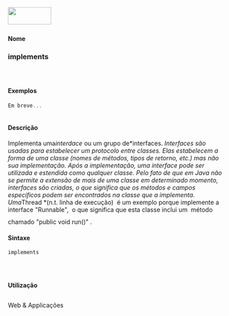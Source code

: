 <img height="40" src="../images/1pix.gif" width="100"/>
<img height="1" src="../images/1pix.gif" width="20"/>
<img height="1" src="../images/1pix.gif" width="555"/>

#### Nome
### implements
<img height="25" src="../images/1pix.gif" width="1"/>

#### Exemplos

```pde
Em breve... 
 

```

#### Descrição
Implementa uma*interdace* ou um grupo de*interfaces. *Interfaces
são usadas para estabelecer um protocolo entre classes. Elas
estabelecem a forma de uma classe (nomes de métodos, tipos de
retorno, etc.) mas não sua implementação.
Após a implementação, uma interface pode ser
utilizada e estendida como qualquer classe. Pelo fato de que em Java
não se permite a extensão de mais de uma classe em
determinado momento, interfaces são criadas, o que significa que
os métodos e campos específicos podem ser encontrados na
classe que a implementa. Uma*Thread *(n.t.
linha de execução)  é um exemplo porque
implemente a interface "Runnable",  o que significa que esta
classe inclui um  método chamado "public void run()" .
<img height="25" src="../images/1pix.gif" width="1"/>

#### Sintaxe
```pde
implements

```
<img height="25" src="../images/1pix.gif" width="1"/>

#### Utilização

	
Web & Applicações
<img height="25" src="../images/1pix.gif" width="1"/>
